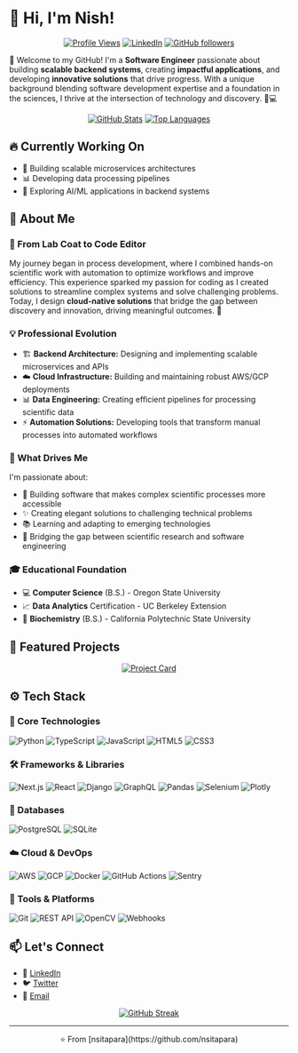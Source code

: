 # 👋 Hi, I'm Nish!  

<div align="center">
  
[![Profile Views](https://komarev.com/ghpvc/?username=nsitapara&color=blueviolet)](https://github.com/nsitapara)
[![LinkedIn](https://img.shields.io/badge/LinkedIn-Connect-blue?style=flat&logo=linkedin)](https://linkedin.com/in/nsitapara)
[![GitHub followers](https://img.shields.io/github/followers/nsitapara?label=Follow&style=social)](https://github.com/nsitapara)

</div>

🌟 Welcome to my GitHub! I'm a **Software Engineer** passionate about building **scalable backend systems**, creating **impactful applications**, and developing **innovative solutions** that drive progress. With a unique background blending software development expertise and a foundation in the sciences, I thrive at the intersection of technology and discovery. 🧬💻

<div align="center">
  
[![GitHub Stats](https://github-readme-stats-git-masterrstaa-rickstaa.vercel.app/api?username=nsitapara&show_icons=true&theme=tokyonight&count_private=true)](https://github.com/nsitapara)
[![Top Languages](https://github-readme-stats-git-masterrstaa-rickstaa.vercel.app/api/top-langs/?username=nsitapara&layout=compact&theme=tokyonight&count_private=true)](https://github.com/nsitapara)

</div>

## 🔥 Currently Working On
- 🚀 Building scalable microservices architectures
- 📊 Developing data processing pipelines
- 🤖 Exploring AI/ML applications in backend systems

## 🚀 About Me  

### 🔬 From Lab Coat to Code Editor
My journey began in process development, where I combined hands-on scientific work with automation to optimize workflows and improve efficiency. This experience sparked my passion for coding as I created solutions to streamline complex systems and solve challenging problems. Today, I design **cloud-native solutions** that bridge the gap between discovery and innovation, driving meaningful outcomes. 🎯

### 💡 Professional Evolution
- 🏗️ **Backend Architecture:** Designing and implementing scalable microservices and APIs
- ☁️ **Cloud Infrastructure:** Building and maintaining robust AWS/GCP deployments
- 📊 **Data Engineering:** Creating efficient pipelines for processing scientific data
- ⚡ **Automation Solutions:** Developing tools that transform manual processes into automated workflows

### 🎯 What Drives Me
I'm passionate about:
- 🔮 Building software that makes complex scientific processes more accessible
- ✨ Creating elegant solutions to challenging technical problems
- 📚 Learning and adapting to emerging technologies
- 🌉 Bridging the gap between scientific research and software engineering

### 🎓 Educational Foundation  
- 💻 **Computer Science** (B.S.) - Oregon State University
- 📈 **Data Analytics** Certification - UC Berkeley Extension
- 🧪 **Biochemistry** (B.S.) - California Polytechnic State University

## 🌟 Featured Projects
<div align="center">

[![Project Card](https://github-readme-stats-git-masterrstaa-rickstaa.vercel.app/api/pin/?username=nsitapara&repo=nsitapara&theme=tokyonight&count_private=true)](https://github.com/nsitapara/nsitapara)

</div>

## ⚙️ Tech Stack

### 🔨 Core Technologies
![Python](https://img.shields.io/badge/-Python-3776AB?style=flat&logo=python&logoColor=white)
![TypeScript](https://img.shields.io/badge/-TypeScript-007ACC?style=flat&logo=typescript&logoColor=white)
![JavaScript](https://img.shields.io/badge/-JavaScript-F7DF1E?style=flat&logo=javascript&logoColor=black)
![HTML5](https://img.shields.io/badge/-HTML5-E34F26?style=flat&logo=html5&logoColor=white)
![CSS3](https://img.shields.io/badge/-CSS3-1572B6?style=flat&logo=css3&logoColor=white)

### 🛠️ Frameworks & Libraries
![Next.js](https://img.shields.io/badge/-Next.js-000000?style=flat&logo=next.js&logoColor=white)
![React](https://img.shields.io/badge/-React-61DAFB?style=flat&logo=react&logoColor=black)
![Django](https://img.shields.io/badge/-Django-092E20?style=flat&logo=django&logoColor=white)
![GraphQL](https://img.shields.io/badge/-GraphQL-E10098?style=flat&logo=graphql&logoColor=white)
![Pandas](https://img.shields.io/badge/-Pandas-150458?style=flat&logo=pandas&logoColor=white)
![Selenium](https://img.shields.io/badge/-Selenium-43B02A?style=flat&logo=selenium&logoColor=white)
![Plotly](https://img.shields.io/badge/-Plotly-3F4F75?style=flat&logo=plotly&logoColor=white)

### 💾 Databases
![PostgreSQL](https://img.shields.io/badge/-PostgreSQL-4169E1?style=flat&logo=postgresql&logoColor=white)
![SQLite](https://img.shields.io/badge/-SQLite-003B57?style=flat&logo=sqlite&logoColor=white)

### ☁️ Cloud & DevOps
![AWS](https://img.shields.io/badge/-AWS-232F3E?style=flat&logo=amazon-aws&logoColor=white)
![GCP](https://img.shields.io/badge/-GCP-4285F4?style=flat&logo=google-cloud&logoColor=white)
![Docker](https://img.shields.io/badge/-Docker-2496ED?style=flat&logo=docker&logoColor=white)
![GitHub Actions](https://img.shields.io/badge/-GitHub%20Actions-2088FF?style=flat&logo=github-actions&logoColor=white)
![Sentry](https://img.shields.io/badge/-Sentry-362D59?style=flat&logo=sentry&logoColor=white)

### 🔧 Tools & Platforms
![Git](https://img.shields.io/badge/-Git-F05032?style=flat&logo=git&logoColor=white)
![REST API](https://img.shields.io/badge/-REST%20API-009688?style=flat&logo=fastapi&logoColor=white)
![OpenCV](https://img.shields.io/badge/-OpenCV-5C3EE8?style=flat&logo=opencv&logoColor=white)
![Webhooks](https://img.shields.io/badge/-Webhooks-00B48A?style=flat&logo=webhook&logoColor=white)

## 📫 Let's Connect
- 💼 [LinkedIn](https://linkedin.com/in/nsitapara)
- 🐦 [Twitter](https://twitter.com/nsitapara)
- 📧 [Email](mailto:your.email@example.com)

<div align="center">
  
[![GitHub Streak](https://github-readme-streak-stats.herokuapp.com/?user=nsitapara&theme=tokyonight)](https://github.com/nsitapara)

</div>

---
<div align="center">
⭐️ From [nsitapara](https://github.com/nsitapara)
</div>
